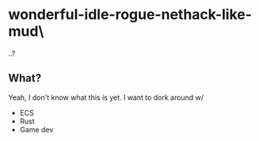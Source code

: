 # wonderful-idle-rogue-nethack-like-mud\
..?

## What?

Yeah, I don't know what this is yet. I want to dork around w/ 

* ECS
* Rust
* Game dev